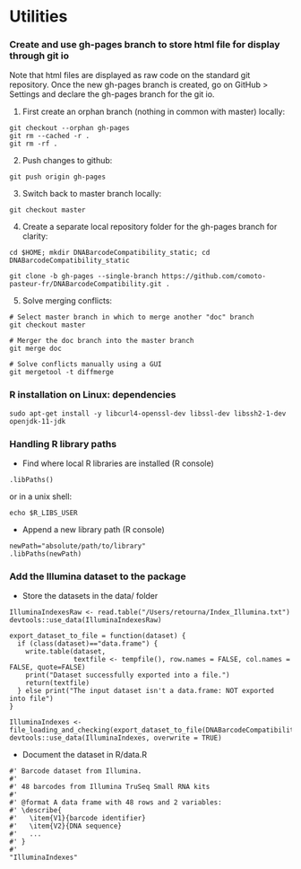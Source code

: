 Utilities
===========

### Create and use gh-pages branch to store html file for display through git io 

Note that html files are displayed as raw code on the standard git repository.
Once the new gh-pages branch is created, go on GitHub > Settings and declare the gh-pages branch for the git io.

1. First create an orphan branch (nothing in common with master) locally:

```
git checkout --orphan gh-pages
git rm --cached -r .
git rm -rf .
```

2. Push changes to github:

```
git push origin gh-pages
```


3. Switch back to master branch locally:

```
git checkout master
```

4. Create a separate local repository folder for the gh-pages branch for clarity:

```
cd $HOME; mkdir DNABarcodeCompatibility_static; cd DNABarcodeCompatibility_static
```

```
git clone -b gh-pages --single-branch https://github.com/comoto-pasteur-fr/DNABarcodeCompatibility.git .
```

5. Solve merging conflicts:

```
# Select master branch in which to merge another "doc" branch
git checkout master

# Merger the doc branch into the master branch
git merge doc

# Solve conflicts manually using a GUI
git mergetool -t diffmerge
```

### R installation on Linux: dependencies

```
sudo apt-get install -y libcurl4-openssl-dev libssl-dev libssh2-1-dev openjdk-11-jdk
```

### Handling R library paths

* Find where local R libraries are installed (R console)

```
.libPaths()
```

or in a unix shell: 

```
echo $R_LIBS_USER
```

* Append a new library path (R console)

```
newPath="absolute/path/to/library"
.libPaths(newPath)
```

### Add the Illumina dataset to the package

* Store the datasets in the data/ folder
```
IlluminaIndexesRaw <- read.table("/Users/retourna/Index_Illumina.txt")
devtools::use_data(IlluminaIndexesRaw)
```

```
export_dataset_to_file = function(dataset) {
  if (class(dataset)=="data.frame") {
    write.table(dataset,
                textfile <- tempfile(), row.names = FALSE, col.names = FALSE, quote=FALSE)
    print("Dataset successfully exported into a file.")
    return(textfile)
  } else print("The input dataset isn't a data.frame: NOT exported into file")
}

IlluminaIndexes <- file_loading_and_checking(export_dataset_to_file(DNABarcodeCompatibility::IlluminaIndexesRaw))
devtools::use_data(IlluminaIndexes, overwrite = TRUE)
```



* Document the dataset in R/data.R
```
#' Barcode dataset from Illumina.
#'
#' 48 barcodes from Illumina TruSeq Small RNA kits
#'
#' @format A data frame with 48 rows and 2 variables:
#' \describe{
#'   \item{V1}{barcode identifier}
#'   \item{V2}{DNA sequence}
#'   ...
#' }
#'
"IlluminaIndexes"
```

